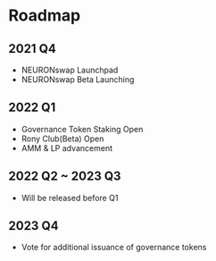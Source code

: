 # Roadmap

## 2021 Q4

* NEURONswap Launchpad
* NEURONswap Beta Launching

## 2022 Q1

* Governance Token Staking Open
* Rony Club(Beta) Open
* AMM & LP advancement

## 2022 Q2 \~ 2023 Q3

* &#x20;Will be released before Q1&#x20;

## 2023 Q4

* Vote for additional issuance of governance tokens

